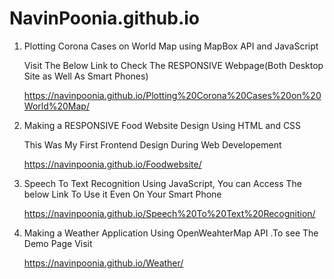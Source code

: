 # NavinPoonia.github.io
1) Plotting Corona Cases on World Map using MapBox API and JavaScript

      Visit The Below Link to Check The RESPONSIVE Webpage(Both Desktop Site as Well As Smart Phones)

      https://navinpoonia.github.io/Plotting%20Corona%20Cases%20on%20World%20Map/


2) Making a RESPONSIVE Food Website Design Using HTML and CSS

      This Was My First Frontend Design During Web Developement

      https://navinpoonia.github.io/Foodwebsite/

3) Speech To Text Recognition Using JavaScript, You can Access The below Link To Use it Even On Your Smart Phone

      https://navinpoonia.github.io/Speech%20To%20Text%20Recognition/
  
4) Making a Weather Application Using OpenWeahterMap API .To see The Demo Page Visit 
      
      https://navinpoonia.github.io/Weather/

